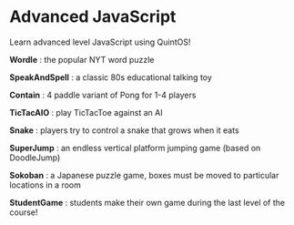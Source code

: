 # Advanced JavaScript

Learn advanced level JavaScript using QuintOS!

**Wordle** : the popular NYT word puzzle

**SpeakAndSpell** : a classic 80s educational talking toy

**Contain** : 4 paddle variant of Pong for 1-4 players

**TicTacAIO** : play TicTacToe against an AI

**Snake** : players try to control a snake that grows when it eats

**SuperJump** : an endless vertical platform jumping game (based on DoodleJump)

**Sokoban** : a Japanese puzzle game, boxes must be moved to particular locations in a room

**StudentGame** : students make their own game during the last level of the course!
